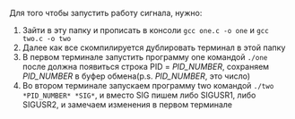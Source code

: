 Для того чтобы запустить работу сигнала, нужно:
1. Зайти в эту папку и прописать в консоли ```gcc one.c -o one``` и ```gcc two.c -o two```
2. Далее как все скомпилируется дублировать терминал в этой папку
3. В первом терминале запустить программу one командой ```./one``` после должна появиться строка PID = *PID_NUMBER*, сохраняем *PID_NUMBER* в буфер обмена(p.s. *PID_NUMBER*, это число)
4. Во втором терминале запускаем программу two командой ```./two *PID_NUMBER* *SIG*```, и вместо SIG пишем либо SIGUSR1, либо SIGUSR2, и замечаем изменения в первом терминале
